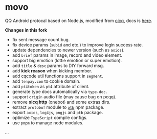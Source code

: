# movo

QQ Android protocal based on Node.js, modified from [oicq](https://github.com/takayama-lily/oicq), docs is [here](https://movo.viki.moe).

**Changes in this fork**

- fix sent message count bug.
- fix device params (`subid` and etc.) to improve login success rate.
- update dependencies to newer version (such as `axios`).
- add `brief` params in image, record and video element.
- support big emotion (lottie emotion or super emotion).
- add `title` & `desc` params to DIY forward msg.
- add **kick reason** when kicking member.
- add cqcode util functions support in `segment`.
- add `tenpay.com` to cookie domain.
- add `pt4token` as `pt4` attribute of client.
- generate type docs automatically via `type-doc`.
- support `origin` audio file (may cause bug on pcqq).
- remove **oicq http** (onebot) and some extras dirs.
- extract `protobuf` module to [`ptb`](https://npm.im/ptb) npm package.
- export `axios`, `log4js`, `pngjs` and `ptb` package.
- optimize `TypeScript` compile configs.
- use `pnpm` to manage node modules.

...
